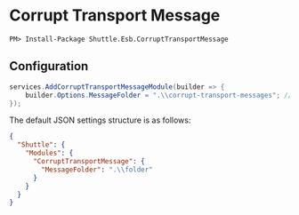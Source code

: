 # Corrupt Transport Message

```
PM> Install-Package Shuttle.Esb.CorruptTransportMessage
```

## Configuration

```c#
services.AddCorruptTransportMessageModule(builder => {
	builder.Options.MessageFolder = ".\\corrupt-transport-messages"; // default
});
```

The default JSON settings structure is as follows:

```json
{
  "Shuttle": {
    "Modules": {
      "CorruptTransportMessage": {
        "MessageFolder": ".\\folder"
      }
    }
  }
}
```